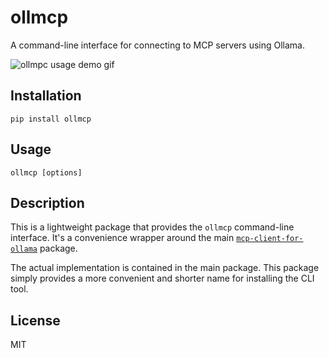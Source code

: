 # ollmcp

A command-line interface for connecting to MCP servers using Ollama.

![ollmpc usage demo gif](https://raw.githubusercontent.com/jonigl/mcp-client-for-ollama/main/misc/ollmcp-demo.gif)

## Installation

```
pip install ollmcp
```

## Usage

```
ollmcp [options]
```

## Description

This is a lightweight package that provides the `ollmcp` command-line interface. It's a convenience wrapper around the main [`mcp-client-for-ollama`](https://github.com/jonigl/mcp-client-for-ollama) package.

The actual implementation is contained in the main package. This package simply provides a more convenient and shorter name for installing the CLI tool.

## License

MIT
